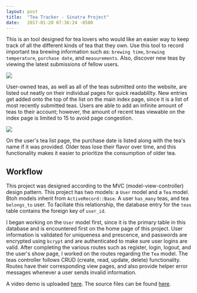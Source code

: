 ```yaml
---
layout: post
title:  "Tea Tracker - Sinatra Project"
date:   2017-01-20 07:36:24 -0500
---
```



This is an tool designed for tea lovers who would like an easier way to keep track of all the different kinds of tea that they own. Use this tool to record important tea brewing information such as: `brewing time`, `brewing temperature`, `purchase date`, and `measurements`. Also, discover new teas by viewing the latest submissions of fellow users.

![](https://puu.sh/tsP2u/40a04c7af6.png)

User-owned teas, as well as all of the teas submitted onto the website, are listed out neatly on their individual pages for quick readablilty. New entries get added onto the top of the list on the main index page, since it is a list of most recently submitted teas. Users are able to add an infinite amount of teas to their account; however, the amount of recent teas viewable on the index page is limited to 15 to avoid page congestion.

![](https://puu.sh/tsPTa/77b6c1e23f.png)

On the user's tea list page, the purchase date is listed along with the tea's name if it was provided. Older teas lose their flavor over time, and this functionality makes it easier to prioritize the consumption of older tea.

## Workflow

This project was designed according to the MVC (model-view-controller) design pattern. This project has two models: a `User` model and a `Tea` model. Btoh models inherit from `ActiveRecord::Base`. A user `has_many` teas, and tea `belongs_to` user. To faciliate this relationship, the database entry for the `teas` table contains the foreign key of `user_id`.

I began working on the `User` model first, since it is the primary table in this database and is encountered first on the home page of this project. User information is validated for uniqueness and prescence, and passwords are encrypted using `bcrypt` and are authenticated to make sure user logins are valid. After completing the various routes such as register, login, logout, and the user's show page, I worked on the routes regarding the `Tea` model. The teas controller follows CRUD (create, read, update, delete) functionality. Routes have their corresponding view pages, and also provide helper error messages whenever a user sends invalid information.

A video demo is uploaded [here](https://youtu.be/0aYpcURfGi0).
The source files can be found [here](https://github.com/krishl/tea-tracker).
